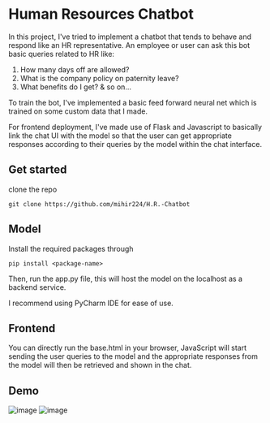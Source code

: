 # Human Resources Chatbot

In this project, I've tried to implement a chatbot that tends to behave and respond like an HR representative. An employee or user can ask this bot basic queries related to HR like:

1. How many days off are allowed?
2. What is the company policy on paternity leave?
3. What benefits do I get? 
& so on...

To train the bot, I've implemented a basic feed forward neural net which is trained on some custom data that I made. 

For frontend deployment, I've made use of Flask and Javascript to basically link the chat UI with the model so that the user can get appropriate responses according to their queries by the model within the chat interface. 

## Get started

clone the repo

`git clone https://github.com/mihir224/H.R.-Chatbot`

## Model

Install the required packages through 

`pip install <package-name>`

Then, run the app.py file, this will host the model on the localhost as a backend service.

I recommend using PyCharm IDE for ease of use.

## Frontend

You can directly run the base.html in your browser, JavaScript will start sending the user queries to the model and the appropriate responses from the model will then be retrieved and shown in the chat.

## Demo

![image](https://github.com/mihir224/H.R.-Chatbot/assets/77497660/09a352db-b8f7-4cee-80cb-ef6eb8bba7fd)
![image](https://github.com/mihir224/H.R.-Chatbot/assets/77497660/8340f4b2-ebf7-407b-9663-73f9bd2f8f88)




